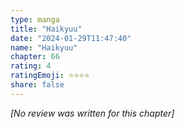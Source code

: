 ```yaml
---
type: manga
title: "Haikyuu"
date: "2024-01-29T11:47:40"
name: "Haikyuu"
chapter: 66
rating: 4
ratingEmoji: ⭐️⭐️⭐️⭐️
share: false
---
```


_[No review was written for this chapter]_
